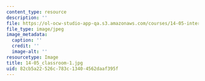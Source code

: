 ```yaml
---
content_type: resource
description: ''
file: https://ol-ocw-studio-app-qa.s3.amazonaws.com/courses/14-05-intermediate-macroeconomics-spring-2013/82cb5a22526c783c13404562daaf395f_14-05_classroom-1.jpg
file_type: image/jpeg
image_metadata:
  caption: ''
  credit: ''
  image-alt: ''
resourcetype: Image
title: 14-05_classroom-1.jpg
uid: 82cb5a22-526c-783c-1340-4562daaf395f
---
```

